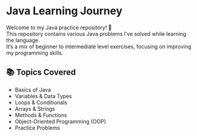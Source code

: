 # Java Learning Journey

Welcome to my Java practice repository! 🚀  
This repository contains various Java problems I’ve solved while learning the language.  
It’s a mix of beginner to intermediate level exercises, focusing on improving my programming skills.

## 📚 Topics Covered
- Basics of Java
- Variables & Data Types
- Loops & Conditionals
- Arrays & Strings
- Methods & Functions
- Object-Oriented Programming (OOP)
- Practice Problems
